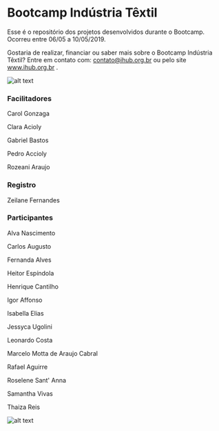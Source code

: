 # Bootcamp Indústria Têxtil

Esse é o repositório dos projetos desenvolvidos durante o Bootcamp. Ocorreu entre 06/05 a 10/05/2019.

Gostaria de realizar, financiar ou saber mais sobre o Bootcamp Indústria Têxtil? Entre em contato com: contato@ihub.org.br ou pelo site www.ihub.org.br .


![alt text](https://github.com/instituto-hub/Bootcamp-Ind-textil/blob/master/Turma%20%231/Imagens/bootcamps_capa%20evento.png)



### Facilitadores

Carol Gonzaga

Clara Acioly

Gabriel Bastos

Pedro Accioly

Rozeani Araujo

### Registro

Zeilane Fernandes

### Participantes

Alva Nascimento

Carlos Augusto	
 
Fernanda	Alves
 
Heitor Espíndola
 
Henrique Cantilho
 
Igor Affonso
 
Isabella Elias
 
Jessyca Ugolini
 
Leonardo Costa
 
Marcelo Motta de Araujo Cabral
 
Rafael Aguirre
 
Roselene Sant' Anna

Samantha Vivas

Thaiza Reis



![alt text](https://github.com/instituto-hub/Bootcamp-Ind-textil/blob/master/Turma%20%231/Imagens/61481183_882706868735590_5227085614251245568_o.jpg)

